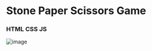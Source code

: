 # Stone Paper Scissors Game
### HTML CSS JS

![image](https://github.com/user-attachments/assets/a2eac70d-dae1-442e-8ae1-7b0621cfca71)
